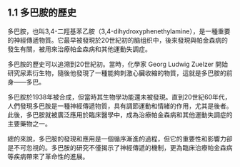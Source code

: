 ## 1.1 多巴胺的歷史

多巴胺，也叫3,4-二羥基苯乙胺（3,4-dihydroxyphenethylamine），是一種重要的神經傳遞物質。它最早被發現於20世紀初的脑组织中，後來發現與帕金森病的發生有關，被用來治療帕金森病和其他運動失調症。

多巴胺的歷史可以追溯到20世紀初。當時，化學家 Georg Ludwig Zuelzer 開始研究尿素衍生物，隨後他發現了一種能夠刺激心臟收縮的物質，這就是多巴胺的前身——多巴。

多巴胺於1938年被合成，但當時其生物學功能還未被發現。直到20世紀60年代，人們發現多巴胺是一種神經傳遞物質，具有調節運動和情緒的作用，尤其是後者。此後，多巴胺就被廣泛應用於臨床醫學中，成為治療帕金森病和其他運動失調症的主要藥物之一。

總的來說，多巴胺的發現和應用是一個循序漸進的過程，但它的重要性和影響力卻是不可忽視的。多巴胺的研究不僅揭示了神經傳遞的機制，更為臨床治療帕金森病等疾病帶來了革命性的進展。
